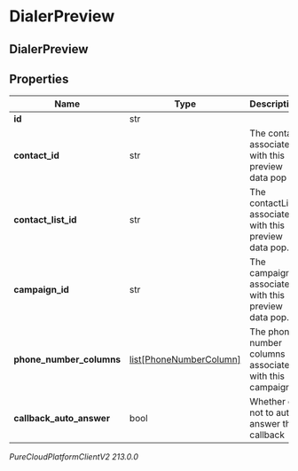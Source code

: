 # DialerPreview

## DialerPreview

## Properties

|Name | Type | Description | Notes|
|------------ | ------------- | ------------- | -------------|
| **id** | str |  | [optional] |
| **contact_id** | str | The contact associated with this preview data pop | [optional] |
| **contact_list_id** | str | The contactList associated with this preview data pop. | [optional] |
| **campaign_id** | str | The campaignId associated with this preview data pop. | [optional] |
| **phone_number_columns** | [list[PhoneNumberColumn]](PhoneNumberColumn) | The phone number columns associated with this campaign | [optional] |
| **callback_auto_answer** | bool | Whether or not to auto answer the callback | [optional] |



_PureCloudPlatformClientV2 213.0.0_
